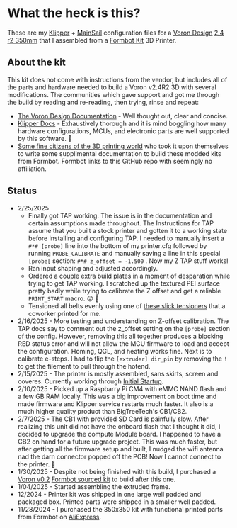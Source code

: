 # What the heck is this?

These are my [Klipper](https://www.klipper3d.org/) + [MainSail](https://github.com/mainsail-crew/MainsailOS) configuration files for a [Voron Design](https://vorondesign.com/) [2.4 r2 350mm](https://github.com/VoronDesign/Voron-2) that I assembled from a [Formbot Kit](https://www.formbot3d.com/products/voron-24-r2-pro-corexy-3d-printer-kit-with-m8p-cb1-board-and-canbus-wiring-system?VariantsId=10485) 3D Printer.

## About the kit
This kit does not come with instructions from the vendor, but includes all of the parts and hardware needed to build a Voron v2.4R2 3D with several modifications. 
The communities which gave support and got me through the build by reading and re-reading, then trying, rinse and repeat:
- [The Voron Design Documentation](https://docs.vorondesign.com/) - Well thought out, clear and concise.
- [Klipper Docs](https://www.klipper3d.org/) - Exhaustively thorough and it is mind boggling how many hardware configurations, MCUs, and electronic parts are well supported by this software. 🎩
- [Some fine citizens of the 3D printing world](https://github.com/Zev-se/Formbot-voron-2.4-build-guide) who took it upon themselves to write some supplimental documentation to build these modded kits from Formbot. Formbot links to this GitHub repo with seemingly no affiliation. 

## Status
- 2/25/2025
  - Finally got TAP working. The issue is in the documentation and certain assumptions made throughout. The Instructions for TAP assume that you built a stock printer and gotten it to a working state before installing and configuring TAP. I needed to manually insert a `#*# [probe]` line into the bottom of my printer.cfg followed by running `PROBE_CALIBRATE` and manually saving a line in this special `[probe[` section: `#*# z_offset = -1.500` . Now my Z TAP stuff works!
  - Ran input shaping and adjusted accordingly.
  - Ordered a couple extra build plates in a moment of desparation while trying to get TAP working. I scratched up the textured PEI surface pretty badly while trying to calibrate the Z offset and get a reliable `PRINT_START` macro. 😢 🤬
  - Tensioned all belts evenly using one of [these slick tensioners](https://github.com/Diyshift/3D-Printer/tree/main/GT2%20Belt%20Tension%20Meter) that a coworker printed for me.
- 2/16/2025 - More testing and understanding on Z-offset calibration. The TAP docs say to comment out the z_offset setting on the `[probe]` section of the config. However, removing this all together produces a blocking RED status error and will not allow the MCU firmware to load and accept the configuration. Homing, QGL, and heating works fine. Next is to calibrate e-steps. I had to flip the `[extruder] dir_pin` by removing the `!` to get the filement to pull through the hotend.  
- 2/15/2025 - The printer is mostly assembled, sans skirts, screen and coveres. Currently working through [Initial Startup](https://docs.vorondesign.com/build/startup/#tilt--qgl-with-heated-bed-and-chamber-v1-trident-v2).
- 2/10/2025 - Picked up a Raspbarry Pi CM4 with eMMC NAND flash and a few GB RAM locally. This was a big improvement on boot time and made firmware and Klipper service restarts much faster. It also is a much higher quality product than BigTreeTech's CB1/CB2.
- 2/7/2025 - The CB1 with provided SD Card is painfully slow. After realizing this unit did not have the onboard flash that I thought it did, I decided to upgrade the compute Module board. I happened to have a CB2 on hand for a future upgrade project. This was much faster, but after getting all the firmware setup and built, I nudged the wifi antenna nad the darn connector popped off the PCB! Now I cannot connect to the printer. 🤬
- 1/30/2025 - Despite not being finished with this build, I purchased a [Voron v0.2](https://github.com/VoronDesign/Voron-0) [Formbot sourced kit](https://www.aliexpress.us/item/3256803199432554.html) to build after this one.
- 1/04/2025 - Started assembling the extruded frame.
- 12/2024 - Printer kit was shipped in one large well padded and packaged box. Printed parts were shipped in a smaller well padded.
- 11/28/2024 - I purchased the 350x350 kit with functional printed parts from Formbot on [AliExpress](https://www.aliexpress.us/item/3256803199034766.html). 

